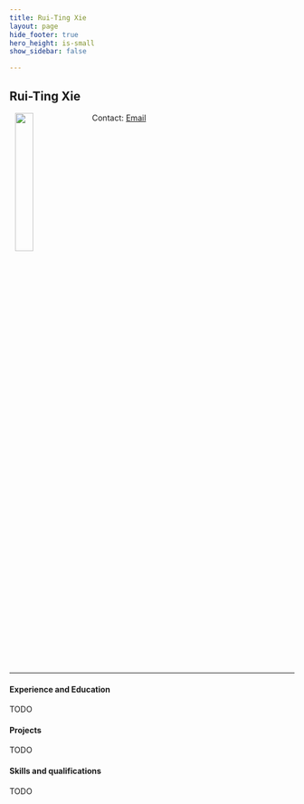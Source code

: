 ```yaml
---
title: Rui-Ting Xie
layout: page
hide_footer: true
hero_height: is-small
show_sidebar: false

---
```


## Rui-Ting Xie

<img src="{{site.url}}/img/random.jpg" align="left" hspace="10" width="25%">

Contact:
<i class="fas fa-at"></i> [Email](mailto:)  

<!--
<i class="fab fa-github"></i> [Github]()  
<i class="fab fa-linkedin"></i> [LinkedIn]()
<i class="fab fa-google"></i> [Google Scholar]()  
-->

<br clear="all">
<hr class="solid">

#### Experience and Education

TODO

#### Projects

TODO

#### Skills and qualifications

TODO
